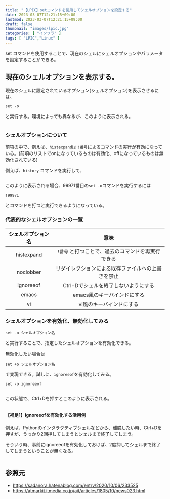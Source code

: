 ```yaml
---
title: "【LPIC】setコマンドを使用してシェルオプションを設定する"
date: 2023-03-07T12:21:15+09:00
lastmod: 2023-03-07T12:21:15+09:00
draft: false
thumbnail: "images/lpic.jpg"
categories: [ "インフラ" ]
tags: [ "LPIC","Linux" ]
---
```



set コマンドを使用することで、現在のシェルにシェルオプションやパラメータを設定することができる。

## 現在のシェルオプションを表示する。

現在のシェルに設定されているオプション(シェルオプション)を表示させるには、

```
set -o
```

と実行する。環境によっても異なるが、このように表示される。

<div class="img-center"><img src="/images/Screenshot from 2023-03-07 12-28-10.png" alt=""></div>

### シェルオプションについて

前項の中で、例えば、`histexpand`は `!番号`によるコマンドの実行が有効になっている。(前項のリストでonになっているものは有効化、offになっているものは無効化されている)

例えば、`history` コマンドを実行して、

<div class="img-center"><img src="/images/Screenshot from 2023-03-07 12-31-11.png" alt=""></div>

このように表示される場合、99971番目の`set -o`コマンドを実行するには

```
!99971
```

とコマンドを打つと実行できるようになっている。

### 代表的なシェルオプションの一覧

|シェルオプション名|意味|
|:--:|:--:|
|histexpand|`!番号` と打つことで、過去のコマンドを再実行できる|
|noclobber|リダイレクションによる既存ファイルへの上書きを禁止|
|ignoreeof|Ctrl+Dでシェルを終了しないようにする|
|emacs|emacs風のキーバインドにする|
|vi|vi風のキーバインドにする|


### シェルオプションを有効化、無効化してみる

```
set -o シェルオプション名
```

と実行することで、指定したシェルオプションを有効化できる。

無効化したい場合は

```
set +o シェルオプション名
```
で実現できる。試しに、`ignoreeof`を有効化してみる。

```
set -o ignoreeof
```

<div class="img-center"><img src="/images/Screenshot from 2023-03-07 12-43-04.png" alt=""></div>

この状態で、Ctrl+Dを押すとこのように表示される。

<div class="img-center"><img src="/images/Screenshot from 2023-03-07 12-45-01.png" alt=""></div>


#### 【補足1】ignoreeofを有効化する活用例

例えば、Pythonのインタラクティブシェルなどから、離脱したい時、Ctrl+Dを押すが、うっかり2回押してしまうとシェルまで終了してしまう。

そういう時、事前にignoreeofを有効化しておけば、2度押してシェルまで終了してしまうということが無くなる。

<div class="img-center"><img src="/images/Screenshot from 2023-03-07 12-47-09.png" alt=""></div>





## 参照元

- https://sadanora.hatenablog.com/entry/2020/10/06/233525
- https://atmarkit.itmedia.co.jp/ait/articles/1805/10/news023.html
